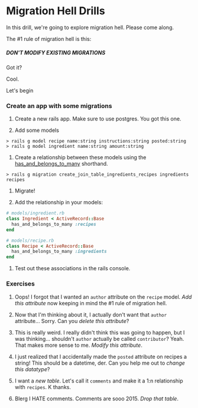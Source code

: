 # Migration Hell Drills

In this drill, we're going to explore migration hell. Please come along.

The #1 rule of migration hell is this:
##### DON'T MODIFY EXISTING MIGRATIONS

Got it?

Cool.

Let's begin

### Create an app with some migrations

1. Create a new rails app. Make sure to use postgres. You got this one.

1. Add some models
  ```console
  > rails g model recipe name:string instructions:string posted:string
  > rails g model ingredient name:string amount:string
  ```
1. Create a relationship between these models using the [has_and_belongs_to_many](http://guides.rubyonrails.org/association_basics.html#has-and-belongs-to-many-association-reference) shorthand.

  ```console
  > rails g migration create_join_table_ingredients_recipes ingredients recipes
  ```
1. Migrate!

1. Add the relationship in your models:

  ```ruby
  # models/ingredient.rb
  class Ingredient < ActiveRecord::Base
    has_and_belongs_to_many :recipes
  end
  ```

  ```ruby
  # models/recipe.rb
  class Recipe < ActiveRecord::Base
    has_and_belongs_to_many :ingredients
  end
  ```
1. Test out these associations in the rails console.

### Exercises

1. Oops! I forgot that I wanted an `author` attribute on the `recipe` model. *Add this attribute* now keeping in mind the #1 rule of migration hell.

1. Now that I'm thinking about it, I actually don't want that `author` attribute... Sorry. Can you *delete this attribute*?

1. This is really weird. I really didn't think this was going to happen, but I was thinking... shouldn't `author` actually be called `contributor`? Yeah. That makes more sense to me. *Modify this attribute*.

1. I just realized that I accidentally made the `posted` attribute on recipes a string! This should be a datetime, der. Can you help me out to *change this datatype*?

1. I want a *new table*. Let's call it `comments` and make it a 1:n relationship with `recipes`. K thanks.

1. Blerg I HATE comments. Comments are sooo 2015. *Drop that table*.
